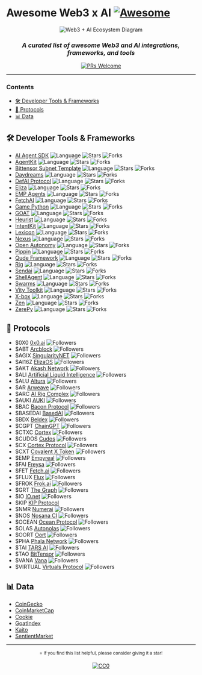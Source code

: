 # **Awesome Web3 x AI** [![Awesome](https://awesome.re/badge.svg)](https://awesome.re)

<div align="center">
  
<img src="https://raw.githubusercontent.com/edwardtay/awesome-web3-ai/c8cc4c256ba3a12d20a8db99f572ff040fa9eae6/Untitled%20diagram-2025-02-12-123032.svg" alt="Web3 + AI Ecosystem Diagram">
  
  ### _A curated list of awesome Web3 and AI integrations, frameworks, and tools_
  
  [![PRs Welcome](https://img.shields.io/badge/PRs-welcome-brightgreen.svg?style=flat)](http://makeapullrequest.com)
</div>

---

### **Contents**

- [🛠️ Developer Tools & Frameworks](#️-developer-tools--frameworks)
- [🔗 Protocols](#-protocols)
- [📊 Data](#-data)

## 🛠️ Developer Tools & Frameworks

- [AI Agent SDK](https://github.com/covalenthq/ai-agent-sdk) ![Language](https://img.shields.io/github/languages/top/covalenthq/ai-agent-sdk?style=flat&color=black) ![Stars](https://img.shields.io/github/stars/covalenthq/ai-agent-sdk?style=flat&label=★&labelColor=black&color=black) ![Forks](https://img.shields.io/github/forks/covalenthq/ai-agent-sdk?style=flat&label=⑂&labelColor=black&color=black)
- [AgentKit](https://github.com/coinbase/agentkit) ![Language](https://img.shields.io/github/languages/top/coinbase/agentkit?style=flat&color=black) ![Stars](https://img.shields.io/github/stars/coinbase/agentkit?style=flat&label=★&labelColor=black&color=black) ![Forks](https://img.shields.io/github/forks/coinbase/agentkit?style=flat&label=⑂&labelColor=black&color=black)
- [Bittensor Subnet Template](https://github.com/opentensor/bittensor-subnet-template) ![Language](https://img.shields.io/github/languages/top/opentensor/bittensor-subnet-template?style=flat&color=black) ![Stars](https://img.shields.io/github/stars/opentensor/bittensor-subnet-template?style=flat&label=★&labelColor=black&color=black) ![Forks](https://img.shields.io/github/forks/opentensor/bittensor-subnet-template?style=flat&label=⑂&labelColor=black&color=black)
- [Daydreams](https://github.com/daydreamsai/daydreams) ![Language](https://img.shields.io/github/languages/top/daydreamsai/daydreams?style=flat&color=black) ![Stars](https://img.shields.io/github/stars/daydreamsai/daydreams?style=flat&label=★&labelColor=black&color=black) ![Forks](https://img.shields.io/github/forks/daydreamsai/daydreams?style=flat&label=⑂&labelColor=black&color=black)
- [DefAI Protocol](https://github.com/TermiX-official/defai-protocol) ![Language](https://img.shields.io/github/languages/top/TermiX-official/defai-protocol?style=flat&color=black) ![Stars](https://img.shields.io/github/stars/TermiX-official/defai-protocol?style=flat&label=★&labelColor=black&color=black) ![Forks](https://img.shields.io/github/forks/TermiX-official/defai-protocol?style=flat&label=⑂&labelColor=black&color=black)
- [Eliza](https://github.com/elizaOS/eliza) ![Language](https://img.shields.io/github/languages/top/elizaOS/eliza?style=flat&color=black) ![Stars](https://img.shields.io/github/stars/elizaOS/eliza?style=flat&label=★&labelColor=black&color=black) ![Forks](https://img.shields.io/github/forks/elizaOS/eliza?style=flat&label=⑂&labelColor=black&color=black)
- [EMP Agents](https://github.com/empyrealapp/emp-agents) ![Language](https://img.shields.io/github/languages/top/empyrealapp/emp-agents?style=flat&color=black) ![Stars](https://img.shields.io/github/stars/empyrealapp/emp-agents?style=flat&label=★&labelColor=black&color=black) ![Forks](https://img.shields.io/github/forks/empyrealapp/emp-agents?style=flat&label=⑂&labelColor=black&color=black)
- [FetchAI](https://github.com/fetchai/uAgents) ![Language](https://img.shields.io/github/languages/top/fetchai/uAgents?style=flat&color=black) ![Stars](https://img.shields.io/github/stars/fetchai/uAgents?style=flat&label=★&labelColor=black&color=black) ![Forks](https://img.shields.io/github/forks/fetchai/uAgents?style=flat&label=⑂&labelColor=black&color=black)
- [Game Python](https://github.com/game-by-virtuals/game-python) ![Language](https://img.shields.io/github/languages/top/game-by-virtuals/game-python?style=flat&color=black) ![Stars](https://img.shields.io/github/stars/game-by-virtuals/game-python?style=flat&label=★&labelColor=black&color=black) ![Forks](https://img.shields.io/github/forks/game-by-virtuals/game-python?style=flat&label=⑂&labelColor=black&color=black)
- [GOAT](https://github.com/goat-sdk/goat) ![Language](https://img.shields.io/github/languages/top/goat-sdk/goat?style=flat&color=black) ![Stars](https://img.shields.io/github/stars/goat-sdk/goat?style=flat&label=★&labelColor=black&color=black) ![Forks](https://img.shields.io/github/forks/goat-sdk/goat?style=flat&label=⑂&labelColor=black&color=black)
- [Heurist](https://github.com/heurist-network/heurist-agent-framework) ![Language](https://img.shields.io/github/languages/top/heurist-network/heurist-agent-framework?style=flat&color=black) ![Stars](https://img.shields.io/github/stars/heurist-network/heurist-agent-framework?style=flat&label=★&labelColor=black&color=black) ![Forks](https://img.shields.io/github/forks/heurist-network/heurist-agent-framework?style=flat&label=⑂&labelColor=black&color=black)
- [IntentKit](https://github.com/crestalnetwork/intentkit) ![Language](https://img.shields.io/github/languages/top/crestalnetwork/intentkit?style=flat&color=black) ![Stars](https://img.shields.io/github/stars/crestalnetwork/intentkit?style=flat&label=★&labelColor=black&color=black) ![Forks](https://img.shields.io/github/forks/crestalnetwork/intentkit?style=flat&label=⑂&labelColor=black&color=black)
- [Lexicon](https://github.com/lexicon-labs/lexicon-mvp) ![Language](https://img.shields.io/github/languages/top/lexicon-labs/lexicon-mvp?style=flat&color=black) ![Stars](https://img.shields.io/github/stars/lexicon-labs/lexicon-mvp?style=flat&label=★&labelColor=black&color=black) ![Forks](https://img.shields.io/github/forks/lexicon-labs/lexicon-mvp?style=flat&label=⑂&labelColor=black&color=black)
- [Nexus](https://github.com/Talus-Network/nexus) ![Language](https://img.shields.io/github/languages/top/Talus-Network/nexus?style=flat&color=black) ![Stars](https://img.shields.io/github/stars/Talus-Network/nexus?style=flat&label=★&labelColor=black&color=black) ![Forks](https://img.shields.io/github/forks/Talus-Network/nexus?style=flat&label=⑂&labelColor=black&color=black)
- [Open Autonomy](https://github.com/valory-xyz/open-autonomy) ![Language](https://img.shields.io/github/languages/top/valory-xyz/open-autonomy?style=flat&color=black) ![Stars](https://img.shields.io/github/stars/valory-xyz/open-autonomy?style=flat&label=★&labelColor=black&color=black) ![Forks](https://img.shields.io/github/forks/valory-xyz/open-autonomy?style=flat&label=⑂&labelColor=black&color=black)
- [Pippin](https://github.com/pippinlovesyou/pippin) ![Language](https://img.shields.io/github/languages/top/pippinlovesyou/pippin?style=flat&color=black) ![Stars](https://img.shields.io/github/stars/pippinlovesyou/pippin?style=flat&label=★&labelColor=black&color=black) ![Forks](https://img.shields.io/github/forks/pippinlovesyou/pippin?style=flat&label=⑂&labelColor=black&color=black)
- [Qude Framework](https://github.com/qudeai/qudeai-framework-v.1) ![Language](https://img.shields.io/github/languages/top/qudeai/qudeai-framework-v.1?style=flat&color=black) ![Stars](https://img.shields.io/github/stars/qudeai/qudeai-framework-v.1?style=flat&label=★&labelColor=black&color=black) ![Forks](https://img.shields.io/github/forks/qudeai/qudeai-framework-v.1?style=flat&label=⑂&labelColor=black&color=black)
- [Rig](https://github.com/0xPlaygrounds/rig) ![Language](https://img.shields.io/github/languages/top/0xPlaygrounds/rig?style=flat&color=black) ![Stars](https://img.shields.io/github/stars/0xPlaygrounds/rig?style=flat&label=★&labelColor=black&color=black) ![Forks](https://img.shields.io/github/forks/0xPlaygrounds/rig?style=flat&label=⑂&labelColor=black&color=black)
- [Sendai](https://github.com/sendaifun/solana-agent-kit) ![Language](https://img.shields.io/github/languages/top/sendaifun/solana-agent-kit?style=flat&color=black) ![Stars](https://img.shields.io/github/stars/sendaifun/solana-agent-kit?style=flat&label=★&labelColor=black&color=black) ![Forks](https://img.shields.io/github/forks/sendaifun/solana-agent-kit?style=flat&label=⑂&labelColor=black&color=black)
- [ShellAgent](https://github.com/myshell-ai/ShellAgent) ![Language](https://img.shields.io/github/languages/top/myshell-ai/ShellAgent?style=flat&color=black) ![Stars](https://img.shields.io/github/stars/myshell-ai/ShellAgent?style=flat&label=★&labelColor=black&color=black) ![Forks](https://img.shields.io/github/forks/myshell-ai/ShellAgent?style=flat&label=⑂&labelColor=black&color=black)
- [Swarms](https://github.com/kyegomez/swarms) ![Language](https://img.shields.io/github/languages/top/kyegomez/swarms?style=flat&color=black) ![Stars](https://img.shields.io/github/stars/kyegomez/swarms?style=flat&label=★&labelColor=black&color=black) ![Forks](https://img.shields.io/github/forks/kyegomez/swarms?style=flat&label=⑂&labelColor=black&color=black)
- [Vity Toolkit](https://github.com/vitylabs/vity-toolkit) ![Language](https://img.shields.io/github/languages/top/vitylabs/vity-toolkit?style=flat&color=black) ![Stars](https://img.shields.io/github/stars/vitylabs/vity-toolkit?style=flat&label=★&labelColor=black&color=black) ![Forks](https://img.shields.io/github/forks/vitylabs/vity-toolkit?style=flat&label=⑂&labelColor=black&color=black)
- [X-box](https://github.com/Nim-Network-Foundation/X-box) ![Language](https://img.shields.io/github/languages/top/Nim-Network-Foundation/X-box?style=flat&color=black) ![Stars](https://img.shields.io/github/stars/Nim-Network-Foundation/X-box?style=flat&label=★&labelColor=black&color=black) ![Forks](https://img.shields.io/github/forks/Nim-Network-Foundation/X-box?style=flat&label=⑂&labelColor=black&color=black)
- [Zen](https://github.com/soralabs/zen) ![Language](https://img.shields.io/github/languages/top/soralabs/zen?style=flat&color=black) ![Stars](https://img.shields.io/github/stars/soralabs/zen?style=flat&label=★&labelColor=black&color=black) ![Forks](https://img.shields.io/github/forks/soralabs/zen?style=flat&label=⑂&labelColor=black&color=black)
- [ZerePy](https://github.com/blorm-network/ZerePy) ![Language](https://img.shields.io/github/languages/top/blorm-network/ZerePy?style=flat&color=black) ![Stars](https://img.shields.io/github/stars/blorm-network/ZerePy?style=flat&label=★&labelColor=black&color=black) ![Forks](https://img.shields.io/github/forks/blorm-network/ZerePy?style=flat&label=⑂&labelColor=black&color=black)

## 🔗 Protocols

- $0X0 [0x0.ai](https://github.com/0x0exchange) ![Followers](https://img.shields.io/github/followers/0x0exchange?style=flat&label=👥&labelColor=black&color=black)
- $ABT [Arcblock](https://github.com/ArcBlock) ![Followers](https://img.shields.io/github/followers/ArcBlock?style=flat&label=👥&labelColor=black&color=black)
- $AGIX [SingularityNET](https://github.com/singnet) ![Followers](https://img.shields.io/github/followers/singnet?style=flat&label=👥&labelColor=black&color=black)
- $AI16Z [ElizaOS](https://github.com/elizaOS) ![Followers](https://img.shields.io/github/followers/elizaOS?style=flat&label=👥&labelColor=black&color=black)
- $AKT [Akash Network](https://github.com/akash-network) ![Followers](https://img.shields.io/github/followers/akash-network?style=flat&label=👥&labelColor=black&color=black)
- $ALI [Artificial Liquid Intelligence](https://github.com/AI-Protocol-Official) ![Followers](https://img.shields.io/github/followers/AI-Protocol-Official?style=flat&label=👥&labelColor=black&color=black)
- $ALU [Altura](https://github.com/alturanft) ![Followers](https://img.shields.io/github/followers/alturanft?style=flat&label=👥&labelColor=black&color=black)
- $AR [Arweave](https://github.com/arweaveteam) ![Followers](https://img.shields.io/github/followers/arweaveteam?style=flat&label=👥&labelColor=black&color=black)
- $ARC [AI Rig Complex](https://github.com/0xPlaygrounds) ![Followers](https://img.shields.io/github/followers/0xPlaygrounds?style=flat&label=👥&labelColor=black&color=black)
- $AUKI [AUKI](https://github.com/aukilabs) ![Followers](https://img.shields.io/github/followers/aukilabs?style=flat&label=👥&labelColor=black&color=black)
- $BAC [Bacon Protocol](https://github.com/AdogDev-Bacon) ![Followers](https://img.shields.io/github/followers/AdogDev-Bacon?style=flat&label=👥&labelColor=black&color=black)
- $BASEDAI [BasedAI](https://github.com/getbasedai) ![Followers](https://img.shields.io/github/followers/getbasedai?style=flat&label=👥&labelColor=black&color=black)
- $BDX [Beldex](https://github.com/Beldex-Coin) ![Followers](https://img.shields.io/github/followers/Beldex-Coin?style=flat&label=👥&labelColor=black&color=black)
- $CGPT [ChainGPT](https://github.com/ChainGPT-org) ![Followers](https://img.shields.io/github/followers/ChainGPT-org?style=flat&label=👥&labelColor=black&color=black)
- $CTXC [Cortex](https://github.com/CortexFoundation) ![Followers](https://img.shields.io/github/followers/CortexFoundation?style=flat&label=👥&labelColor=black&color=black)
- $CUDOS [Cudos](https://github.com/CudoVentures) ![Followers](https://img.shields.io/github/followers/CudoVentures?style=flat&label=👥&labelColor=black&color=black)
- $CX [Cortex Protocol](https://github.com/cortexprotocol) ![Followers](https://img.shields.io/github/followers/cortexprotocol?style=flat&label=👥&labelColor=black&color=black)
- $CXT [Covalent X Token](https://github.com/covalenthq) ![Followers](https://img.shields.io/github/followers/covalenthq?style=flat&label=👥&labelColor=black&color=black)
- $EMP [Empyreal](https://github.com/empyrealapp) ![Followers](https://img.shields.io/github/followers/empyrealapp?style=flat&label=👥&labelColor=black&color=black)
- $FAI [Freysa](https://github.com/0xfreysa) ![Followers](https://img.shields.io/github/followers/0xfreysa?style=flat&label=👥&labelColor=black&color=black)
- $FET [Fetch.ai](https://github.com/fetchai) ![Followers](https://img.shields.io/github/followers/fetchai?style=flat&label=👥&labelColor=black&color=black)
- $FLUX [Flux](https://github.com/runonflux) ![Followers](https://img.shields.io/github/followers/runonflux?style=flat&label=👥&labelColor=black&color=black)
- $FROK [Frok.ai](https://github.com/tadpole-labs) ![Followers](https://img.shields.io/github/followers/tadpole-labs?style=flat&label=👥&labelColor=black&color=black)
- $GRT [The Graph](https://github.com/graphprotocol) ![Followers](https://img.shields.io/github/followers/graphprotocol?style=flat&label=👥&labelColor=black&color=black)
- $IO [IO.net](https://github.com/ionet-official) ![Followers](https://img.shields.io/github/followers/ionet-official?style=flat&label=👥&labelColor=black&color=black)
- $KIP [KIP Protocol](https://github.com/KIP-Protocol-Contracts)
- $NMR [Numerai](https://github.com/numerai) ![Followers](https://img.shields.io/github/followers/numerai?style=flat&label=👥&labelColor=black&color=black)
- $NOS [Nosana CI](https://github.com/nosana-ci) ![Followers](https://img.shields.io/github/followers/nosana-ci?style=flat&label=👥&labelColor=black&color=black)
- $OCEAN [Ocean Protocol](https://github.com/oceanprotocol) ![Followers](https://img.shields.io/github/followers/oceanprotocol?style=flat&label=👥&labelColor=black&color=black)
- $OLAS [Autonolas](https://github.com/valory-xyz) ![Followers](https://img.shields.io/github/followers/valory-xyz?style=flat&label=👥&labelColor=black&color=black)
- $OORT [Oort](https://github.com/oort-tech) ![Followers](https://img.shields.io/github/followers/oort-tech?style=flat&label=👥&labelColor=black&color=black)
- $PHA [Phala Network](https://github.com/Phala-Network) ![Followers](https://img.shields.io/github/followers/Phala-Network?style=flat&label=👥&labelColor=black&color=black) 
- $TAI [TARS AI](https://github.com/tars-protocol) ![Followers](https://img.shields.io/github/followers/tars-protocol?style=flat&label=👥&labelColor=black&color=black)
- $TAO [BitTensor](https://github.com/opentensor) ![Followers](https://img.shields.io/github/followers/opentensor?style=flat&label=👥&labelColor=black&color=black)
- $VANA [Vana](https://github.com/vana-com) ![Followers](https://img.shields.io/github/followers/vana-com?style=flat&label=👥&labelColor=black&color=black) 
- $VIRTUAL [Virtuals Protocol](https://github.com/Virtual-Protocol) ![Followers](https://img.shields.io/github/followers/Virtual-Protocol?style=flat&label=👥&labelColor=black&color=black)

## 📊 Data

- [CoinGecko](https://coingecko.com/en/categories/artificial-intelligence)
- [CoinMarketCap](https://coinmarketcap.com/view/ai-big-data/)
- [Cookie](https://cookie.fun)
- [GoatIndex](https://goatindex.ai/)
- [Kaito](https://yaps.kaito.ai/crypto-ai)
- [SentientMarket](https://sentient.market)

---

<div align="center">
  <p>
    <sub>
      ⭐️ If you find this list helpful, please consider giving it a star!
    </sub>
  </p>
  
  [![CC0](https://licensebuttons.net/p/zero/1.0/88x31.png)](https://creativecommons.org/publicdomain/zero/1.0/)
</div>